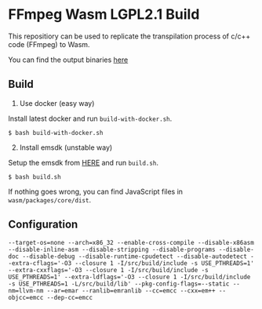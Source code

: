 FFmpeg Wasm LGPL2.1 Build
================

This repositiory can be used to replicate the transpilation process of c/c++ code (FFmpeg) to Wasm.

You can find the output binaries [here](https://github.com/konstantin-paulus/ffmpeg.wasm-lgpl-build/tree/n4.3.1-wasm/wasm/packages/core/build)

## Build

1. Use docker (easy way)

Install latest docker and run `build-with-docker.sh`.

```
$ bash build-with-docker.sh
```

2. Install emsdk (unstable way)

Setup the emsdk from [HERE](https://emscripten.org/docs/getting_started/downloads.html) and run `build.sh`.

```
$ bash build.sh
```

If nothing goes wrong, you can find JavaScript files in `wasm/packages/core/dist`.

## Configuration

```
--target-os=none --arch=x86_32 --enable-cross-compile --disable-x86asm --disable-inline-asm --disable-stripping --disable-programs --disable-doc --disable-debug --disable-runtime-cpudetect --disable-autodetect --extra-cflags='-O3 --closure 1 -I/src/build/include -s USE_PTHREADS=1' --extra-cxxflags='-O3 --closure 1 -I/src/build/include -s USE_PTHREADS=1' --extra-ldflags='-O3 --closure 1 -I/src/build/include -s USE_PTHREADS=1 -L/src/build/lib' --pkg-config-flags=--static --nm=llvm-nm --ar=emar --ranlib=emranlib --cc=emcc --cxx=em++ --objcc=emcc --dep-cc=emcc
```
